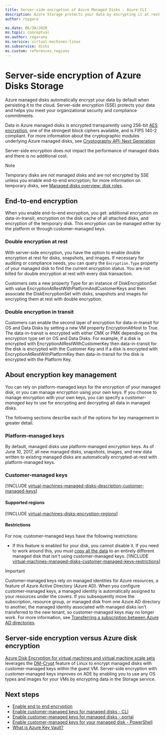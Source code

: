 ```yaml
---
title: Server-side encryption of Azure Managed Disks - Azure CLI
description: Azure Storage protects your data by encrypting it at rest before persisting it to Storage clusters. You can rely on Microsoft-managed keys for the encryption of your managed disks, or you can use customer-managed keys to manage encryption with your own keys.
author: roygara

ms.date: 06/30/2020
ms.topic: conceptual
ms.author: rogarana
ms.service: virtual-machines-linux
ms.subservice: disks
ms.custom: references_regions
---
```


# Server-side encryption of Azure Disks Storage 

Azure managed disks automatically encrypt your data by default when persisting it to the cloud. Server-side encryption (SSE) protects your data and helps you meet your organizational security and compliance commitments. 

Data in Azure managed disks is encrypted transparently using 256-bit [AES encryption](https://en.wikipedia.org/wiki/Advanced_Encryption_Standard), one of the strongest block ciphers available, and is FIPS 140-2 compliant. For more information about the cryptographic modules underlying Azure managed disks, see [Cryptography API: Next Generation](https://docs.microsoft.com/windows/desktop/seccng/cng-portal)

Server-side encryption does not impact the performance of managed disks and there is no additional cost. 

> [!NOTE]
> Temporary disks are not managed disks and are not encrypted by SSE unless you enable end-to-end encryption; for more information on temporary disks, see [Managed disks overview: disk roles](managed-disks-overview.md#disk-roles).

## End-to-end encryption

When you enable end-to-end encryption, you get: additional encryption on data-in-transit, encryption on the disk cache of all attached disks, and encryption of the temporary disk. This encryption can be managed either by the platform or through customer-managed keys.

### Double encryption at rest

With server-side encryption, you have the option to enable double encryption at rest for disks, snapshots, and images. If necessary for auditing or compliance needs, you can query the `Encryption.Type` property of your managed disk to find the current encryption status. You are not billed for double encryption at rest with every disk transaction.

Customers sets a new property Type for an instance of DiskEncryptionSet with value EncryptionAtRestWithPlatformAndCustomerKeys and then associate the DiskEncryptionSet with disks, snapshots and images for encrypting them at rest with double encryption.

### Double encryption in transit

Customers can enable the second layer of encryption for data-in-transit for OS and Data Disks by setting a new VM property EncryptionAtHost to True. The data-in-transit is encrypted with either CMK or PMK depending on the encryption type set on OS and Data Disks. For example, if a disk is encrypted with EncryptionAtRestWithCustomerKey then data-in-transit for the disk is encrypted with the Customer Key and if a disk is encrypted with EncryptionAtRestWithPlatformKey then data-in-transit for the disk is encrypted with the Platform Key. 

## About encryption key management

You can rely on platform-managed keys for the encryption of your managed disk, or you can manage encryption using your own keys. If you choose to manage encryption with your own keys, you can specify a *customer-managed key* to use for encrypting and decrypting all data in managed disks. 

The following sections describe each of the options for key management in greater detail.

### Platform-managed keys

By default, managed disks use platform-managed encryption keys. As of June 10, 2017, all new managed disks, snapshots, images, and new data written to existing managed disks are automatically encrypted-at-rest with platform-managed keys.

### Customer-managed keys

[!INCLUDE [virtual-machines-managed-disks-description-customer-managed-keys](../../../includes/virtual-machines-managed-disks-description-customer-managed-keys.md)]

#### Supported regions

[!INCLUDE [virtual-machines-disks-encryption-regions](../../../includes/virtual-machines-disks-encryption-regions.md)]

#### Restrictions

For now, customer-managed keys have the following restrictions:

- If this feature is enabled for your disk, you cannot disable it.
    If you need to work around this, you must [copy all the data](disks-upload-vhd-to-managed-disk-cli.md#copy-a-managed-disk) to an entirely different managed disk that isn't using customer-managed keys.
[!INCLUDE [virtual-machines-managed-disks-customer-managed-keys-restrictions](../../../includes/virtual-machines-managed-disks-customer-managed-keys-restrictions.md)]

> [!IMPORTANT]
> Customer-managed keys rely on managed identities for Azure resources, a feature of Azure Active Directory (Azure AD). When you configure customer-managed keys, a managed identity is automatically assigned to your resources under the covers. If you subsequently move the subscription, resource group, or managed disk from one Azure AD directory to another, the managed identity associated with managed disks isn't transferred to the new tenant, so customer-managed keys may no longer work. For more information, see [Transferring a subscription between Azure AD directories](../../active-directory/managed-identities-azure-resources/known-issues.md#transferring-a-subscription-between-azure-ad-directories).

## Server-side encryption versus Azure disk encryption

[Azure Disk Encryption for virtual machines and virtual machine scale sets](../../security/fundamentals/azure-disk-encryption-vms-vmss.md) leverages the [DM-Crypt](https://en.wikipedia.org/wiki/Dm-crypt) feature of Linux to encrypt managed disks with customer-managed keys within the guest VM.  Server-side encryption with customer-managed keys improves on ADE by enabling you to use any OS types and images for your VMs by encrypting data in the Storage service.

## Next steps

- [Enable end to end encryption](disks-enable-end-to-end-encryption.md)
- [Enable customer-managed keys for managed disks - CLI](disks-enable-customer-managed-keys-cli.md)
- [Enable customer-managed keys for managed disks - portal](disks-enable-customer-managed-keys-portal.md)
- [Enable customer-managed keys for your managed disk - PowerShell](../windows/disks-enable-customer-managed-keys-powershell.md)
- [What is Azure Key Vault?](../../key-vault/general/overview.md)
